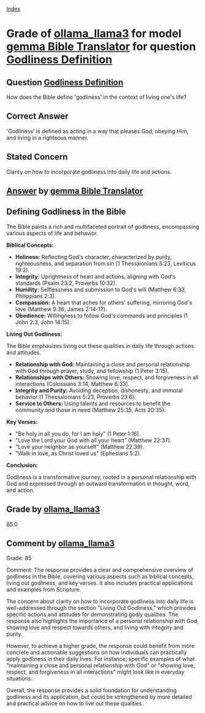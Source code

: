 
[Index](../../../../index.md)
# Grade of [ollama_llama3](../../../grading_models/ollama_llama3.md) for model [gemma Bible Translator](../../../answering_models/gemma_Bible_Translator.md) for question [Godliness Definition](../../../questions/Godliness_Definition.md)

## Question [Godliness Definition](../../../questions/Godliness_Definition.md)
How does the Bible define 'godliness' in the context of living one's life?

## Correct Answer
'Godliness' is defined as acting in a way that pleases God, obeying Him, and living in a righteous manner.

## Stated Concern
Clarity on how to incorporate godliness into daily life and actions.

## [Answer](../Godliness_Definition.md) by [gemma Bible Translator](../../../answering_models/gemma_Bible_Translator.md)
## Defining Godliness in the Bible

The Bible paints a rich and multifaceted portrait of godliness, encompassing various aspects of life and behavior. 

**Biblical Concepts:**

* **Holiness:** Reflecting God's character, characterized by purity, righteousness, and separation from sin (1 Thessalonians 5:23, Leviticus 19:2).
* **Integrity:** Uprightness of heart and actions, aligning with God's standards (Psalm 23:2, Proverbs 10:32).
* **Humility:** Selflessness and submission to God's will (Matthew 6:33, Philippians 2:3).
* **Compassion:** A heart that aches for others' suffering, mirroring God's love (Matthew 9:36, James 2:14-17).
* **Obedience:** Willingness to follow God's commands and principles (1 John 2:3, John 14:15).

**Living Out Godliness:**

The Bible emphasizes living out these qualities in daily life through actions and attitudes. 

* **Relationship with God:** Maintaining a close and personal relationship with God through prayer, study, and fellowship (1 Peter 3:15).
* **Relationships with Others:** Showing love, respect, and forgiveness in all interactions (Colossians 3:14, Matthew 6:33).
* **Integrity and Purity:** Avoiding deception, dishonesty, and immoral behavior (1 Thessalonians 5:23, Proverbs 23:6).
* **Service to Others:** Using talents and resources to benefit the community and those in need (Matthew 25:35, Acts 20:35).

**Key Verses:**

* "Be holy in all you do, for I am holy" (1 Peter 1:16).
* "Love the Lord your God with all your heart" (Matthew 22:37).
* "Love your neighbor as yourself" (Matthew 22:39).
* "Walk in love, as Christ loved us" (Ephesians 5:2).

**Conclusion:**

Godliness is a transformative journey, rooted in a personal relationship with God and expressed through an outward transformation in thought, word, and action.

## Grade by [ollama_llama3](../../../grading_models/ollama_llama3.md)
85.0

## Comment by [ollama_llama3](../../../grading_models/ollama_llama3.md)
Grade: 85

Comment: The response provides a clear and comprehensive overview of godliness in the Bible, covering various aspects such as biblical concepts, living out godliness, and key verses. It also includes practical applications and examples from Scripture.

The concern about clarity on how to incorporate godliness into daily life is well-addressed through the section "Living Out Godliness," which provides specific actions and attitudes for demonstrating godly qualities. The response also highlights the importance of a personal relationship with God, showing love and respect towards others, and living with integrity and purity.

However, to achieve a higher grade, the response could benefit from more concrete and actionable suggestions on how individuals can practically apply godliness in their daily lives. For instance, specific examples of what "maintaining a close and personal relationship with God" or "showing love, respect, and forgiveness in all interactions" might look like in everyday situations.

Overall, the response provides a solid foundation for understanding godliness and its application, but could be strengthened by more detailed and practical advice on how to live out these qualities.

